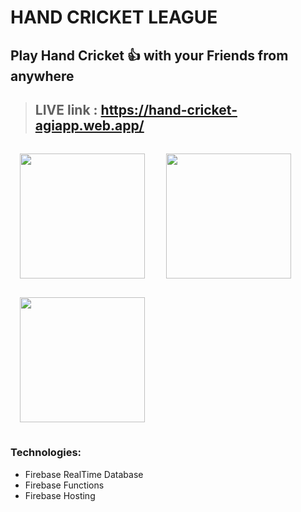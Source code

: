 # HAND CRICKET LEAGUE
## Play Hand Cricket 👍 with your Friends from anywhere
>## LIVE link : https://hand-cricket-agiapp.web.app/

<p>
<img src="https://github.com/agilan2001/hand-cricket-league/blob/master/screen1.png?raw=true" width=200 style="margin:15px">
<img src="https://github.com/agilan2001/hand-cricket-league/blob/master/screen2.png?raw=true" width=200 style="margin:15px">
<img src="https://github.com/agilan2001/hand-cricket-league/blob/master/screen3.png?raw=true" width=200 style="margin:15px">
</p>

### Technologies:
* Firebase RealTime Database
* Firebase Functions
* Firebase Hosting